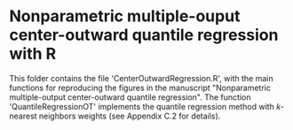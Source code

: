 # Nonparametric multiple-ouput center-outward quantile regression with R

This folder contains the file 'CenterOutwardRegression.R', with the main functions for reproducing the figures in the manuscript "Nonparametric multiple-output center-outward quantile regression".
The function 'QuantileRegressionOT' implements the quantile regression method with $k$-nearest neighbors weights (see Appendix C.2 for details). 
